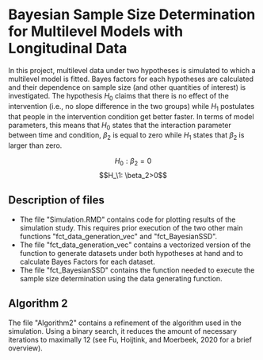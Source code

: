 # Bayesian Sample Size Determination for Multilevel Models with Longitudinal Data

In this project, multilevel data under two hypotheses is simulated to which a multilevel model is fitted. Bayes factors for each hypotheses are calculated and their dependence on sample size (and other quantities of interest) is investigated. The hypothesis $H_0$ claims that there is no effect of the intervention (i.e., no slope difference in the two groups) while $H_1$ postulates that people in the intervention condition get better faster. In terms of model parameters, this means that $H_0$ states that the interaction parameter between time and condition, $\beta_2$ is equal to zero while $H_1$ states that $\beta_2$ is larger than zero.

$$H_0: \beta_2=0$$ 
$$H_\1: \beta_2>0$$

## Description of files

- The file "Simulation.RMD" contains code for plotting results of the simulation study. This requires prior execution of the two other main functions "fct_data_generation_vec" and "fct_BayesianSSD".
- The file "fct_data_generation_vec" contains a vectorized version of the function to generate datasets under both hypotheses at hand and to calculate Bayes Factors for each dataset.
- The file "fct_BayesianSSD" contains the function needed to execute the sample size determination using the data generating function. 

## Algorithm 2
The file "Algorithm2" contains a refinement of the algorithm used in the simulation. Using a binary search, it reduces the amount of necessary iterations to maximally 12 (see Fu, Hoijtink, and Moerbeek, 2020 for a brief overview). 




